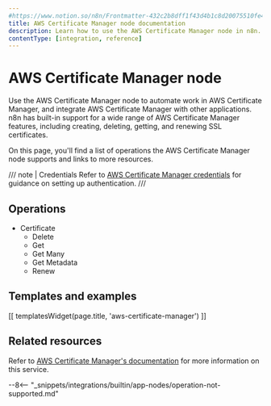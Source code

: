 ```yaml
---
#https://www.notion.so/n8n/Frontmatter-432c2b8dff1f43d4b1c8d20075510fe4
title: AWS Certificate Manager node documentation
description: Learn how to use the AWS Certificate Manager node in n8n. Follow technical documentation to integrate AAWS Certificage Manager node into your workflows.
contentType: [integration, reference]
---
```


# AWS Certificate Manager node

Use the AWS Certificate Manager node to automate work in AWS Certificate Manager, and integrate AWS Certificate Manager with other applications. n8n has built-in support for a wide range of AWS Certificate Manager features, including creating, deleting, getting, and renewing SSL certificates.

On this page, you'll find a list of operations the AWS Certificate Manager node supports and links to more resources.

/// note | Credentials
Refer to [AWS Certificate Manager credentials](/integrations/builtin/credentials/aws.md) for guidance on setting up authentication. 
///

## Operations

* Certificate
	* Delete
	* Get
	* Get Many
	* Get Metadata
	* Renew

## Templates and examples

<!-- see https://www.notion.so/n8n/Pull-in-templates-for-the-integrations-pages-37c716837b804d30a33b47475f6e3780 -->
[[ templatesWidget(page.title, 'aws-certificate-manager') ]]

## Related resources

Refer to [AWS Certificate Manager's documentation](https://docs.aws.amazon.com/acm/latest/userguide/acm-overview.html) for more information on this service.

--8<-- "_snippets/integrations/builtin/app-nodes/operation-not-supported.md"


